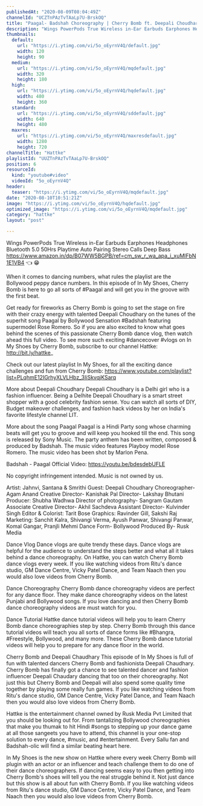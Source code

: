 ```yaml
---
publishedAt: "2020-08-09T08:04:49Z"
channelId: "UCZTnPAzTvTAaLp7U-BrskOQ"
title: "Paagal- Badshah Choreography | Cherry Bomb ft. Deepali Choudhary | In My Shoes Ep#05 | Hattke"
description: "Wings PowerPods True Wireless in-Ear Earbuds Earphones Headphones Bluetooth 5.0 50Hrs Playtime Auto Pairing Stereo Calls Deep Bass\nhttps://www.amazon.in/dp/B07WW5BGPB/ref=cm_sw_r_wa_apa_i_xuMlFbN1E1VB4 👈  😁\n\nWhen it comes to dancing numbers, what rules the playlist are the Bollywood peppy dance numbers. In this episode of In My Shoes, Cherry Bomb is here to go all sorts of #Paagal and will get you in the groove with the first beat.\n\nGet ready for fireworks as Cherry Bomb is going to set the stage on fire with their crazy energy with talented Deepali Choudhary on the tunes of the superhit song Paagal by Bollywood Sensation #Badshah featuring supermodel Rose Romero. So if you are also excited to know what goes behind the scenes of this passionate Cherry Bomb dance vlog, then watch ahead this full video. To see more such exciting #dancecover #vlogs on In My Shoes by Cherry Bomb, subscribe to our channel Hattke: http://bit.ly/hattke_\n\nCheck out our latest playlist In My Shoes, for all the exciting dance challenges and fun from Cherry Bomb: https://www.youtube.com/playlist?list=PLqhmE12IGrhyXLVLHbz_3IiSkvqjKSarq\n\nMore about Deepali Choudhary\nDeepali Choudhary is a Delhi girl who is a fashion influencer. Being a Delhite Deepali Choudhary is a smart street shopper with a good celebrity fashion sense. You can watch all sorts of DIY, Budget makeover challenges, and fashion hack videos by her on India's favorite lifestyle channel LIT.\n\nMore about the song Paagal \nPaagal is a Hindi Party song whose charming beats will get you to groove and will keep you hooked till the end. This song is released by Sony Music. The party anthem has been written, composed & produced by Badshah. The music video features Playboy model Rose Romero. The music video has been shot by Marlon Pena.\n\nBadshah - Paagal\nOfficial Video: https://youtu.be/bdesdebUFLE\n\nNo copyright infringement intended. Music is not owned by us.\n\nArtist: Jahnvi, Santana & Smrithi\nGuest: Deepali Choudhary\nChoreographer- Agam Anand\nCreative Director- Kanishak Pal\nDirector- Lakshay Bhutani\nProducer: Shubha Wadhwa\nDirector of photography- Sangram Gautam\nAssociate Creative Director- Akhil Sachdeva\nAssistant Director- Kulvinder Singh\nEditor & Colorist: Tarit Bose\nGraphics: Ravinder Gill, Sakshi Raj\nMarketing: Sanchit Kalra, Shivangi Verma, Ayush Panwar, Shivangi Panwar, Komal Gangar, Pranjli Mehmi\nDance Form- Bollywood\nProduced By- Rusk Media\n\nDance Vlog\nDance vlogs are quite trendy these days. Dance vlogs are helpful for the audience to understand the steps better and what all it takes behind a dance choreography. On Hattke, you can watch Cherry Bomb dance vlogs every week. If you like watching videos from Ritu's dance studio, GM Dance Centre, Vicky Patel Dance, and Team Naach then you would also love videos from Cherry Bomb.\n\nDance Choreography\nCherry Bomb dance choreography videos are perfect for any dance floor. They make dance choreography videos on the latest Punjabi and Bollywood songs. If you love dancing and then Cherry Bomb dance choreography videos are must watch for you.\n\nDance Tutorial\nHattke dance tutorial videos will help you to learn Cherry Bomb dance choreographies step by step. Cherry Bomb through this dance tutorial videos will teach you all sorts of dance forms like #Bhangra, #Freestyle, Bollywood, and many more. These Cherry Bomb dance tutorial videos will help you to prepare for any dance floor in the world. \n\nCherry Bomb and Deepali Chaudhary\nThis episode of In My Shoes is full of fun with talented dancers Cherry Bomb and fashionista Deepali Chaudhary. Cherry Bomb has finally got a chance to see talented dancer and fashion influencer Deepali Chaudary dancing that too on their choreography. Not just this but Cherry Bomb and Deepali will also spend some quality time together by playing some really fun games. If you like watching videos from Ritu's dance studio, GM Dance Centre, Vicky Patel Dance, and Team Naach then you would also love videos from Cherry Bomb.\n\nHattke is the entertainment channel owned by Rusk Media Pvt Limited that you should be looking out for. From tantalizing Bollywood choreographies that make you thumak to hit Hindi #songs to stepping up your dance game at all those sangeets you have to attend, this channel is your one-stop solution to every dance, #music, and #entertainment. Every Sallu fan and Badshah-olic will find a similar beating heart here.\n\nIn My Shoes is the new show on Hattke where every week Cherry Bomb will plugin with an actor or an influencer and teach challenge them to do one of their dance choreographers. If dancing seems easy to you then getting into Cherry Bomb's shoes will tell you the real struggle behind it. Not just dance but this show is all about fun with Cherry Bomb. If you like watching videos from Ritu's dance studio, GM Dance Centre, Vicky Patel Dance, and Team Naach then you would also love videos from Cherry Bomb."
thumbnails:
  default:
    url: "https://i.ytimg.com/vi/5o_oEyrnV4Q/default.jpg"
    width: 120
    height: 90
  medium:
    url: "https://i.ytimg.com/vi/5o_oEyrnV4Q/mqdefault.jpg"
    width: 320
    height: 180
  high:
    url: "https://i.ytimg.com/vi/5o_oEyrnV4Q/hqdefault.jpg"
    width: 480
    height: 360
  standard:
    url: "https://i.ytimg.com/vi/5o_oEyrnV4Q/sddefault.jpg"
    width: 640
    height: 480
  maxres:
    url: "https://i.ytimg.com/vi/5o_oEyrnV4Q/maxresdefault.jpg"
    width: 1280
    height: 720
channelTitle: "Hattke"
playlistId: "UUZTnPAzTvTAaLp7U-BrskOQ"
position: 6
resourceId:
  kind: "youtube#video"
  videoId: "5o_oEyrnV4Q"
header:
  teaser: "https://i.ytimg.com/vi/5o_oEyrnV4Q/mqdefault.jpg"
date: "2020-08-10T10:51:21Z"
image: "https://i.ytimg.com/vi/5o_oEyrnV4Q/hqdefault.jpg"
optimized_image: "https://i.ytimg.com/vi/5o_oEyrnV4Q/mqdefault.jpg"
category: "hattke"
layout: "post"

---
```

Wings PowerPods True Wireless in-Ear Earbuds Earphones Headphones Bluetooth 5.0 50Hrs Playtime Auto Pairing Stereo Calls Deep Bass
https://www.amazon.in/dp/B07WW5BGPB/ref=cm_sw_r_wa_apa_i_xuMlFbN1E1VB4 👈  😁

When it comes to dancing numbers, what rules the playlist are the Bollywood peppy dance numbers. In this episode of In My Shoes, Cherry Bomb is here to go all sorts of #Paagal and will get you in the groove with the first beat.

Get ready for fireworks as Cherry Bomb is going to set the stage on fire with their crazy energy with talented Deepali Choudhary on the tunes of the superhit song Paagal by Bollywood Sensation #Badshah featuring supermodel Rose Romero. So if you are also excited to know what goes behind the scenes of this passionate Cherry Bomb dance vlog, then watch ahead this full video. To see more such exciting #dancecover #vlogs on In My Shoes by Cherry Bomb, subscribe to our channel Hattke: http://bit.ly/hattke_

Check out our latest playlist In My Shoes, for all the exciting dance challenges and fun from Cherry Bomb: https://www.youtube.com/playlist?list=PLqhmE12IGrhyXLVLHbz_3IiSkvqjKSarq

More about Deepali Choudhary
Deepali Choudhary is a Delhi girl who is a fashion influencer. Being a Delhite Deepali Choudhary is a smart street shopper with a good celebrity fashion sense. You can watch all sorts of DIY, Budget makeover challenges, and fashion hack videos by her on India's favorite lifestyle channel LIT.

More about the song Paagal 
Paagal is a Hindi Party song whose charming beats will get you to groove and will keep you hooked till the end. This song is released by Sony Music. The party anthem has been written, composed & produced by Badshah. The music video features Playboy model Rose Romero. The music video has been shot by Marlon Pena.

Badshah - Paagal
Official Video: https://youtu.be/bdesdebUFLE

No copyright infringement intended. Music is not owned by us.

Artist: Jahnvi, Santana & Smrithi
Guest: Deepali Choudhary
Choreographer- Agam Anand
Creative Director- Kanishak Pal
Director- Lakshay Bhutani
Producer: Shubha Wadhwa
Director of photography- Sangram Gautam
Associate Creative Director- Akhil Sachdeva
Assistant Director- Kulvinder Singh
Editor & Colorist: Tarit Bose
Graphics: Ravinder Gill, Sakshi Raj
Marketing: Sanchit Kalra, Shivangi Verma, Ayush Panwar, Shivangi Panwar, Komal Gangar, Pranjli Mehmi
Dance Form- Bollywood
Produced By- Rusk Media

Dance Vlog
Dance vlogs are quite trendy these days. Dance vlogs are helpful for the audience to understand the steps better and what all it takes behind a dance choreography. On Hattke, you can watch Cherry Bomb dance vlogs every week. If you like watching videos from Ritu's dance studio, GM Dance Centre, Vicky Patel Dance, and Team Naach then you would also love videos from Cherry Bomb.

Dance Choreography
Cherry Bomb dance choreography videos are perfect for any dance floor. They make dance choreography videos on the latest Punjabi and Bollywood songs. If you love dancing and then Cherry Bomb dance choreography videos are must watch for you.

Dance Tutorial
Hattke dance tutorial videos will help you to learn Cherry Bomb dance choreographies step by step. Cherry Bomb through this dance tutorial videos will teach you all sorts of dance forms like #Bhangra, #Freestyle, Bollywood, and many more. These Cherry Bomb dance tutorial videos will help you to prepare for any dance floor in the world. 

Cherry Bomb and Deepali Chaudhary
This episode of In My Shoes is full of fun with talented dancers Cherry Bomb and fashionista Deepali Chaudhary. Cherry Bomb has finally got a chance to see talented dancer and fashion influencer Deepali Chaudary dancing that too on their choreography. Not just this but Cherry Bomb and Deepali will also spend some quality time together by playing some really fun games. If you like watching videos from Ritu's dance studio, GM Dance Centre, Vicky Patel Dance, and Team Naach then you would also love videos from Cherry Bomb.

Hattke is the entertainment channel owned by Rusk Media Pvt Limited that you should be looking out for. From tantalizing Bollywood choreographies that make you thumak to hit Hindi #songs to stepping up your dance game at all those sangeets you have to attend, this channel is your one-stop solution to every dance, #music, and #entertainment. Every Sallu fan and Badshah-olic will find a similar beating heart here.

In My Shoes is the new show on Hattke where every week Cherry Bomb will plugin with an actor or an influencer and teach challenge them to do one of their dance choreographers. If dancing seems easy to you then getting into Cherry Bomb's shoes will tell you the real struggle behind it. Not just dance but this show is all about fun with Cherry Bomb. If you like watching videos from Ritu's dance studio, GM Dance Centre, Vicky Patel Dance, and Team Naach then you would also love videos from Cherry Bomb.